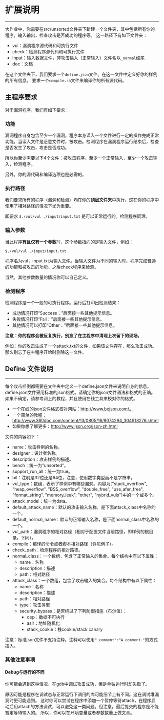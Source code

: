 # 扩展说明

---

大作业中，你需要在src/unsorted文件夹下新建一个文件夹，其中包括所有你的程序，输入输出，检查攻击是否成功的程序等。
这一路径下有如下文件夹：
+ vul：漏洞程序源代码和可执行文件
+ check：检测程序源代码和可执行文件
+ input：输入数据文件，非攻击输入（正常输入）文件名以`_normal`结尾
+ doc：文档


在这个文件夹下，我们要求一个`define.json`文件。在这一文件中定义好你的样例的所有信息。
要求一个`compile.sh`文件来编译你的所有源代码。


## 主程序要求

对于漏洞程序，我们有如下要求：

### 功能

漏洞程序自身包含至少一个漏洞，程序本身读入一个文件进行一定的操作完成正常功能，当读入文件是恶意文件时，被攻击。检测程序在漏洞程序运行结束后，检查是否发生了攻击，攻击是否成功。

所以你至少需要以下4个文件：被攻击程序，至少一个正常输入，至少一个攻击输入，检测程序。

另外，你的源代码和编译选项也是必需的。

### 执行路径

我们要求所有的程序（漏洞和检测）均在你的**顶层文件夹**中执行，这在你的程序中使用了相对路径的情况下尤为重要。

即要求
```$./vul/vul ./input/input.txt```
是可以正常运行的。检测程序同理。

### 输入参数

当此程序**有且仅有一个参数**时，这个参数指向的是输入文件，例如：

```$./vul/vul ./input/input.txt```

程序名为vul，input.txt为输入文件。当输入文件为不同的输入时，程序完成普通的功能和被攻击的功能。之后check程序来检测。

当然，其他参数数量的情况你可以自己定义。

### 检测程序

检测程序是一个一般的可执行程序。运行后打印出检测结果：

+ 成功情况打印“Success：”后面接一些其他提示信息。
+ 失败情况打印“Fail：”后面接一些其他提示信息。
+ 其他情况可以打印“Other：”后面接一些其他提示信息。

**注意：你的程序会被反复执行，别忘了在主程序中清理上次留下的现场。**

例如：你的攻击生成了一个attack.txt的文件，如果该文件存在，那么攻击成功。那么别忘了在主程序开始时删除这一文件。


## Define 文件说明

---

每个攻击样例都需要在文件夹中定义一个define.json文件来说明自身的信息。define.json文件采用标准的json格式。请确定你的json文件语法和格式的正确。如果不确定，请参考网上的教程，并且使用在线工具来校对你的格式。

+ 一个在线的json文件格式校对网站：http://www.bejson.com/。
+ 一个简单的教程：http://www.360doc.com/content/13/0805/16/8074294_304918276.shtml
+ 如果你想了解更多：http://www.json.org/json-zh.html

文件的内容如下：

+ name：攻击样例的名称。
+ designer：设计者名称。
+ description：攻击样例的描述。
+ bench：统一为"unsorted"。
+ support_run_all：统一为true。
+ bit：注明是32位还是64位，注意，使用数字类型而不是字符串。
+ vul_type：数组，表示了样例中有哪些漏洞。内容为["stack_overflow", "heap_overflow", "BSS_overflow", "double_free", "use_afer_free", "format_string", "memory_leak", "other", "hybrid_vuls"]中的一个或多个。
+ attack_model：统一为data。
+ default_attack_name：默认的攻击输入名称，是下面attack_class中名称的一个。
+ default_normal_name：默认的正常输入名称，是下面normal_class中名称的一个。
+ vul_path：漏洞程序的相对路径（相对于配置文件当前路径，即样例的根目录。下同）。
+ compile：编译的命令或者脚本相对路径（详见例子）。
+ check_path：检测程序的相对路径。
+ normal_class：一个数组，包含了正常输入的集合。每个结构中有以下属性：
    + name：名称
    + description：描述
    + path：相对路径
+ attack_class：一个数组，包含了攻击输入的集合。每个结构中有以下属性：
    + name：名称
    + description：描述
    + path：相对路径
    + type：攻击类型
    + security_bypass：是否绕过了下列防御措施（布尔值）：
        + dep：数据不可执行
        + aslr：地址随机化
        + stack_cookie：栈cookie/stack canary
        
注意：标准json文件不支持注释，注释可以使用`"_comment":"A comment."`的方式插入。

### 其他注意事项

#### Debug与运行的不同

你可能会遇到这种情况，在gdb中调试攻击成功，但是单独运行时却失败了。

原因可能是程序在调试态与正常运行下调用的库可能细节上有不同。这在调试堆漏洞时更可能遇到。
这时你可以尝试在程序中添加一个暂停等待attach，在程序启动后用attach的方法调试，可以避免这一类问题。但注意，最后提交的程序是不能暂定等待输入的。
所以，你可以在环境变量或者参数数量上做文章。
